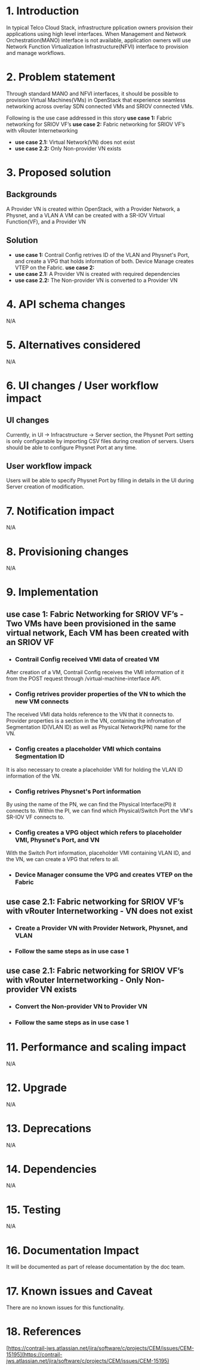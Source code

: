 # 1. Introduction
In typical Telco Cloud Stack, infrastructure pplication owners provision their applications using high level interfaces. When Management and Network Orchestration(MANO) interface is not available, application owners will use Network Function Virtualization Infrastructure(NFVI) interface to provision and manage workflows.


# 2. Problem statement
Through standard MANO and NFVI interfaces, it should be possible to provision Virtual Machines(VMs) in OpenStack that experience seamless networking across overlay SDN connected VMs and SRIOV connected VMs.

Following is the use case addressed in this story
**use case 1:** Fabric networking for SRIOV VF’s
**use case 2:** Fabric networking for SRIOV VF’s with vRouter Internetworking
-   **use case 2.1:** Virtual Network(VN) does not exist
-   **use case 2.2:** Only Non-provider VN exists


# 3. Proposed solution

## Backgrounds
A Provider VN is created within OpenStack, with a Provider Network, a Physnet, and a VLAN
A VM can be created with a SR-IOV Virtual Function(VF), and a Provider VN

## Solution
-   **use case 1:** Contrail Config retrives ID of the VLAN and Physnet's Port, and create a VPG that holds information of both. Device Manage creates VTEP on the Fabric.
**use case 2:** 
-   **use case 2.1:** A Provider VN is created with required dependencies
-   **use case 2.2:** The Non-provider VN is converted to a Provider VN


# 4. API schema changes
N/A


# 5. Alternatives considered
N/A


# 6. UI changes / User workflow impact

## UI changes
Currently, in UI -> Infracstructure -> Server section, the Physnet Port setting is only configurable by importing CSV files during creation of servers.
Users should be able to configure Physnet Port at any time.

## User workflow impack
Users will be able to specify Physnet Port by filling in details in the UI during Server creation of modification.


# 7. Notification impact
N/A


# 8. Provisioning changes
N/A


# 9. Implementation

## **use case 1:** Fabric Networking for SRIOV VF’s - Two VMs have been provisioned in the same virtual network, Each VM has been created with an SRIOV VF
-   ### Contrail Config received VMI data of created VM
After creation of a VM, Contrail Config receives the VMI information of it from the POST request through /virtual-machine-interface API.
-   ### Config retrives provider properties of the VN to which the new VM connects
The received VMI data holds reference to the VN that it connects to. Provider properties is a section in the VN, containing the infromation of Segmentation ID(VLAN ID) as well as Physical Network(PN) name for the VN. 
-   ### Config creates a placeholder VMI which contains Segmentation ID
It is also necessary to create a placeholder VMI for holding the VLAN ID information of the VN.
-   ### Config retrives Physnet's Port information
By using the name of the PN, we can find the Physical Interface(PI) it connects to. Within the PI, we can find which Physical/Switch Port the VM's SR-IOV VF connects to.
-   ### Config creates a VPG object which refers to placeholder VMI, Physnet's Port, and VN
With the Switch Port information, placeholder VMI containing VLAN ID, and the VN, we can create a VPG that refers to all.
-   ### Device Manager consume the VPG and creates VTEP on the Fabric

## **use case 2.1:** Fabric networking for SRIOV VF’s with vRouter Internetworking - VN does not exist
-   ### Create a Provider VN with Provider Network, Physnet, and VLAN
-   ### Follow the same steps as in use case 1

## **use case 2.1:** Fabric networking for SRIOV VF’s with vRouter Internetworking - Only Non-provider VN exists
-   ### Convert the Non-provider VN to Provider VN
-   ### Follow the same steps as in use case 1


# 11. Performance and scaling impact
N/A


# 12. Upgrade
N/A


# 13. Deprecations
N/A


# 14. Dependencies
N/A


# 15. Testing
N/A


# 16. Documentation Impact
It will be documented as part of release documentation by the doc team.


# 17. Known issues and Caveat
There are no known issues for this functionality.


# 18. References
[https://contrail-jws.atlassian.net/jira/software/c/projects/CEM/issues/CEM-15195](https://contrail-jws.atlassian.net/jira/software/c/projects/CEM/issues/CEM-15195)